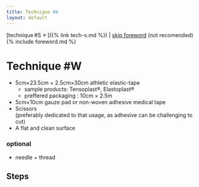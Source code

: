 ```yaml
---
title: Technique #W
layout: default
---
```

[technique #S ←]({% link tech-s.md %}) | [skip foreword](#technique-w) (not recomended)
{% include foreword.md %}

# Technique #W

- 5cm×23.5cm + 2.5cm×30cm athletic elastic-tape
  - sample products: Tensoplast®, Elastoplast®
  - preffered packaging : 10cm × 2.5m
- 5cm×10cm gauze pad or non-woven adhesive medical tape
- Scissors  
  (preferably dedicated to that usage, as adhesive can be challenging to cut)
- A flat and clean surface

### optional

- needle + thread


## Steps



